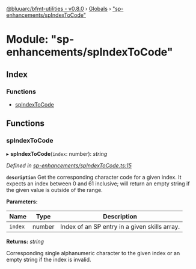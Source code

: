[@bluuarc/bfmt-utilities - v0.8.0](../README.md) › [Globals](../globals.md) › ["sp-enhancements/spIndexToCode"](_sp_enhancements_spindextocode_.md)

# Module: "sp-enhancements/spIndexToCode"

## Index

### Functions

* [spIndexToCode](_sp_enhancements_spindextocode_.md#spindextocode)

## Functions

###  spIndexToCode

▸ **spIndexToCode**(`index`: number): *string*

*Defined in [sp-enhancements/spIndexToCode.ts:15](https://github.com/BluuArc/bfmt-utilities/blob/master/src/sp-enhancements/spIndexToCode.ts#L15)*

**`description`** Get the corresponding character code for a given index.
It expects an index between 0 and 61 inclusive; will return an empty string if
the given value is outside of the range.

**Parameters:**

Name | Type | Description |
------ | ------ | ------ |
`index` | number | Index of an SP entry in a given skills array. |

**Returns:** *string*

Corresponding single alphanumeric character to the given index
or an empty string if the index is invalid.
